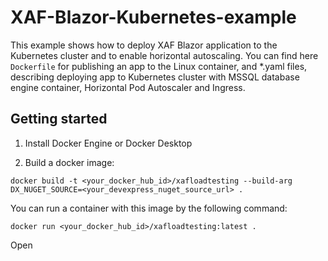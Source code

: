 # XAF-Blazor-Kubernetes-example
This example shows how to deploy XAF Blazor application to the Kubernetes cluster and to enable horizontal autoscaling. You can find here `Dockerfile` for publishing an app to the Linux container, and *.yaml files, describing deploying app to Kubernetes cluster with MSSQL database engine container, Horizontal Pod Autoscaler and Ingress.

## Getting started
1. Install Docker Engine or Docker Desktop

2. Build a docker image:
```
docker build -t <your_docker_hub_id>/xafloadtesting --build-arg DX_NUGET_SOURCE=<your_devexpress_nuget_source_url> .
```
You can run a container with this image by the following command:

```
docker run <your_docker_hub_id>/xafloadtesting:latest .
```

Open 